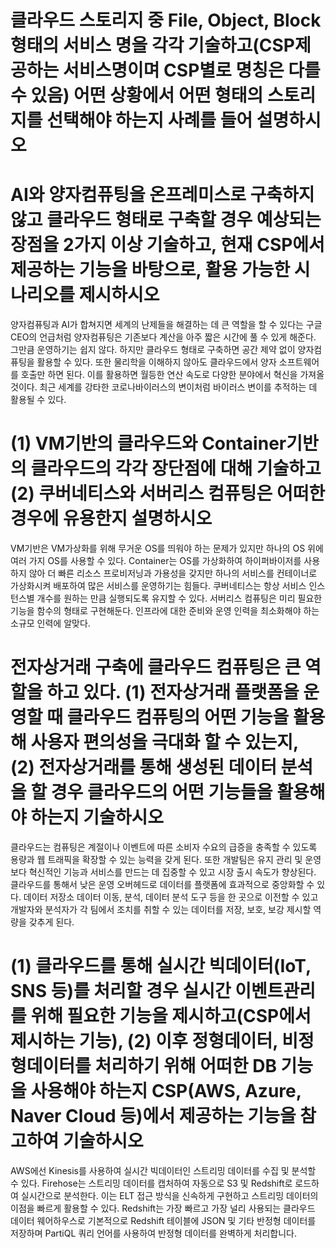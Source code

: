 # 클라우드 스토리지 중 File, Object, Block형태의 서비스 명을 각각 기술하고(CSP제공하는 서비스명이며 CSP별로 명칭은 다를 수 있음) 어떤 상황에서 어떤 형태의 스토리지를 선택해야 하는지 사례를 들어 설명하시오




# AI와 양자컴퓨팅을 온프레미스로 구축하지 않고 클라우드 형태로 구축할 경우 예상되는 장점을 2가지 이상 기술하고, 현재 CSP에서 제공하는 기능을 바탕으로, 활용 가능한 시나리오를 제시하시오

양자컴퓨팅과 AI가 합쳐지면 세계의 난제들을 해결하는 데 큰 역할을 할 수 있다는 구글 CEO의 언급처럼 양자컴퓨팅은 기존보다 계산을 아주 짧은 시간에 풀 수 있게 해준다. 그만큼 운영하기는 쉽지 않다. 하지만 클라우드 형태로 구축하면 공간 제약 없이 양자컴퓨팅을 활용할 수 있다. 또한 물리학을 이해하지 않아도 클라우드에서 양자 소프트웨어를 호출만 하면 된다. 이를 활용하면 월등한 연산 속도로 다양한 분야에서 혁신을 가져올 것이다. 최근 세계를 강타한 코로나바이러스의 변이처럼 바이러스 변이를 추적하는 데 활용될 수 있다.


# (1) VM기반의 클라우드와 Container기반의 클라우드의 각각 장단점에 대해 기술하고 (2) 쿠버네티스와 서버리스 컴퓨팅은 어떠한 경우에 유용한지 설명하시오

VM기반은 VM가상화를 위해 무거운 OS를 띄워야 하는 문제가 있지만 하나의 OS 위에 여러 가지 OS를 사용할 수 있다. Container는 OS를 가상화하여 하이퍼바이저를 사용하지 않아 더 빠른 리소스 프로비저닝과 가용성을 갖지만 하나의 서비스를 컨테이너로 가상화시켜 배포하여 많은 서비스를 운영하기는 힘들다. 쿠버네티스는 항상 서비스 인스턴스별 개수를 원하는 만큼 실행되도록 유지할 수 있다. 서버리스 컴퓨팅은 미리 필요한 기능을 함수의 형태로 구현해둔다. 인프라에 대한 준비와 운영 인력을 최소화해야 하는 소규모 인력에 알맞다.


# 전자상거래 구축에 클라우드 컴퓨팅은 큰 역할을 하고 있다. (1) 전자상거래 플랫폼을 운영할 때 클라우드 컴퓨팅의 어떤 기능을 활용해 사용자 편의성을 극대화 할 수 있는지, (2) 전자상거래를 통해 생성된 데이터 분석을 할 경우 클라우드의 어떤 기능들을 활용해야 하는지 기술하시오

클라우드는 컴퓨팅은 계절이나 이벤트에 따른 소비자 수요의 급증을 충족할 수 있도록 용량과 웹 트래픽을 확장할 수 있는 능력을 갖게 된다. 또한 개발팀은 유지 관리 및 운영보다 혁신적인 기능과 서비스를 만드는 데 집중할 수 있고 시장 출시 속도가 향상된다. 클라우드를 통해서 낮은 운영 오버헤드로 데이터를 플랫폼에 효과적으로 중앙화할 수 있다. 데이터 저장소 데이터 이동, 분석, 데이터 분석 도구 등을 한 곳으로 이전할 수 있고 개발자와 분석자가 각 팀에서 조치를 취할 수 있는 데이터를 저장, 보호, 보강 제시할 역량을 갖추게 된다.


# (1) 클라우드를 통해 실시간 빅데이터(IoT, SNS 등)를 처리할 경우 실시간 이벤트관리를 위해 필요한 기능을 제시하고(CSP에서 제시하는 기능), (2) 이후 정형데이터, 비정형데이터를 처리하기 위해 어떠한 DB 기능을 사용해야 하는지 CSP(AWS, Azure, Naver Cloud 등)에서 제공하는 기능을 참고하여 기술하시오

AWS에선 Kinesis를 사용하여 실시간 빅데이터인 스트리밍 데이터를 수집 및 분석할 수 있다. Firehose는 스트리밍 데이터를 캡처하여 자동으로 S3 및 Redshift로 로드하여 실시간으로 분석한다. 이는 ELT 접근 방식을 신속하게 구현하고 스트리밍 데이터의 이점을 빠르게 활용할 수 있다. Redshift는 가장 빠르고 가장 널리 사용되는 클라우드 데이터 웨어하우스로 기본적으로 Redshift 테이블에 JSON 및 기타 반정형 데이터를 저장하며 PartiQL 쿼리 언어를 사용하여 반정형 데이터를 완벽하게 처리합니다.

